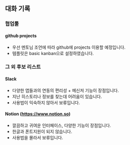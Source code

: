 ## 대화 기록

### 협업툴 

#### github projects
 * 우선 멘토님 조언에 따라 github에 projects 이용할 예정입니다.
 * 템플릿은 basic kanban으로 설정하였습니다.

### 그 외 후보 리스트 

#### Slack
 * 다양한 앱들과의 연동의 편리성 + 메신저 기능이 장점입니다.
 * 지난 히스토리나 정보를 찾는데 어려움이 있습니다.
 * 사용법이 익숙하지 않아서 보류입니다.
 
#### Notion (https://www.notion.so)
 * 깔끔하고 귀여운 인터페이스, 다양한 기능이 장점입니다.
 * 한글과 폰트지원이 되지 않습니다.
 * 사용법을 몰라서 보류입니다.
 
